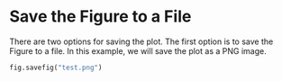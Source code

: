 # Save the Figure to a File

There are two options for saving the plot. The first option is to save the Figure to a file. In this example, we will save the plot as a PNG image.

```python
fig.savefig("test.png")
```
